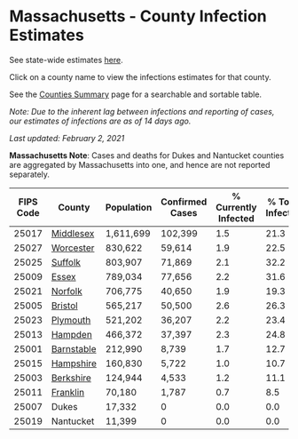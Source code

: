 # Massachusetts - County Infection Estimates

See state-wide estimates [here](/infections/us-ma).

Click on a county name to view the infections estimates for that county.

See the [Counties Summary](/infections/summary-counties) page for a searchable and sortable table.

*Note: Due to the inherent lag between infections and reporting of cases, our estimates of infections are as of 14 days ago.*

*Last updated: February 2, 2021*

**Massachusetts Note**: Cases and deaths for Dukes and Nantucket counties are aggregated by Massachusetts into one, and hence are not reported separately.

|   FIPS Code |                   County |   Population |   Confirmed Cases |   % Currently Infected |   % Total Infected |
|-------------|--------------------------|--------------|-------------------|------------------------|--------------------|
|       25017 |   [Middlesex](middlesex) |    1,611,699 |           102,399 |                    1.5 |               21.3 |
|       25027 |   [Worcester](worcester) |      830,622 |            59,614 |                    1.9 |               22.5 |
|       25025 |       [Suffolk](suffolk) |      803,907 |            71,869 |                    2.1 |               32.2 |
|       25009 |           [Essex](essex) |      789,034 |            77,656 |                    2.2 |               31.6 |
|       25021 |       [Norfolk](norfolk) |      706,775 |            40,650 |                    1.9 |               19.3 |
|       25005 |       [Bristol](bristol) |      565,217 |            50,500 |                    2.6 |               26.3 |
|       25023 |     [Plymouth](plymouth) |      521,202 |            36,207 |                    2.2 |               23.4 |
|       25013 |       [Hampden](hampden) |      466,372 |            37,397 |                    2.3 |               24.8 |
|       25001 | [Barnstable](barnstable) |      212,990 |             8,739 |                    1.7 |               12.7 |
|       25015 |   [Hampshire](hampshire) |      160,830 |             5,722 |                    1.0 |               10.7 |
|       25003 |   [Berkshire](berkshire) |      124,944 |             4,533 |                    1.2 |               11.1 |
|       25011 |     [Franklin](franklin) |       70,180 |             1,787 |                    0.7 |                8.5 |
|       25007 |                    Dukes |       17,332 |                 0 |                    0.0 |                0.0 |
|       25019 |                Nantucket |       11,399 |                 0 |                    0.0 |                0.0 |